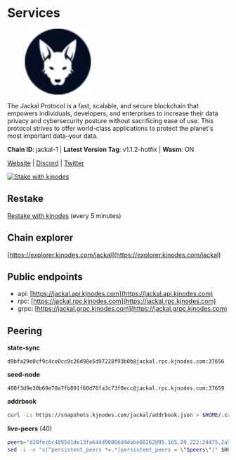 # Services

<figure><img src="https://raw.githubusercontent.com/kj89/cosmos-images/main/logos/jackal.png" width="150" alt=""><figcaption></figcaption></figure>

The Jackal Protocol is a fast, scalable, and secure blockchain that empowers  individuals, developers, and enterprises to increase their data privacy and  cybersecurity posture without sacrificing ease of use. This protocol strives  to offer world-class applications to protect the planet's most important data–your data.

**Chain ID**: jackal-1 | **Latest Version Tag**: v1.1.2-hotfix | **Wasm**: ON

[Website](https://jackalprotocol.com) | [Discord](https://discord.com/invite/5GKym3p6rj) | [Twitter](https://twitter.com/Jackal_Protocol)

[![Stake with kjnodes](https://i.ibb.co/cr44Q8j/button-stake-with-kjnodes.png)](https://restake.app/jackal/jklvaloper1tr3wm3mdkz0tda6t7vavqnn7fe2g4un0f67xmt)

## Restake

[Restake with kjnodes](https://restake.app/jackal/jklvaloper1tr3wm3mdkz0tda6t7vavqnn7fe2g4un0f67xmt) (every 5 minutes)
## Chain explorer
[https://explorer.kjnodes.com/jackal](https://explorer.kjnodes.com/jackal)

## Public endpoints

* api: [https://jackal.api.kjnodes.com](https://jackal.api.kjnodes.com)
* rpc: [https://jackal.rpc.kjnodes.com](https://jackal.rpc.kjnodes.com)
* grpc: [https://jackal.grpc.kjnodes.com](https://jackal.grpc.kjnodes.com)

## Peering

**state-sync**

```text
d9bfa29e0cf9c4ce0cc9c26d98e5d97228f93b0b@jackal.rpc.kjnodes.com:37656
```

**seed-node**

```text
400f3d9e30b69e78a7fb891f60d76fa3c73f0ecc@jackal.rpc.kjnodes.com:37659
```

**addrbook**
```bash
curl -Ls https://snapshots.kjnodes.com/jackal/addrbook.json > $HOME/.canine/config/addrbook.json
```

**live-peers** (40)
```bash
peers="d39fecbc409541de13fa644d90066d4dabe08262@95.165.89.222:24475,2a55d2e6cc5fa2dda8a484ab7d00f77f076d237f@141.95.47.216:26656,68eb09cb9c5a2b136e8c693a48bcb26d9108062f@157.90.2.254:26656,7751d16cfa48da0a5bea6f40e9bcc386b4c76c50@51.89.7.184:26638,11c23c5341d0ac69f9ebb3be9afa7fe0e134ece0@94.79.54.137:28656,039a1c4f438c1ecc2dd901e7316d16fdafadfdab@104.193.254.36:27656,24d557203af1734d8a9e94d1819f0920ee66845c@185.252.235.83:27656,d9bfa29e0cf9c4ce0cc9c26d98e5d97228f93b0b@65.109.88.38:37656,d9abd1dd5bf7c57461f0476c61e28bac879430a2@141.94.109.71:10556,ebc272824924ea1a27ea3183dd0b9ba713494f83@95.214.55.198:26906,ee2ef67b49cbc7b4af7ff0b7321870a5d9ae69a5@65.108.138.80:17556,68b81df146d915f599775a18953bbefbd49d024a@193.70.33.64:17556,2ec46ff04ebfafc19f505feaaf00943c15bb2757@185.16.38.149:26656,46d4495643f2579573a61e181a88de3b8f0acc4f@2.139.23.24:36656,c2842c76779913e05fa4256e3caab852e1782951@202.61.194.254:60756,dd7e72f0a71476e51c0a601a40d6fc02a1ae1a95@65.108.6.45:60856,0faa7f1099de2e02deebe09fcb52863056333265@144.202.72.17:26616,e5a142be860ee9b2f5c71d813e39fceb12cbd218@78.46.78.83:26686,dd3cab79ffae0aed4f519503b66e9403c69eeb14@85.237.193.101:25565,399068f8371dce4ae5d7cd7da2c965e765e68f4b@65.108.238.102:17556,173c43436e2287f3660c344a5fd2386da4a61968@65.109.92.241:11126,9bcaee1ad957fa75f60a6dd9d8870e53220794a9@104.37.187.214:60756,ff94a29e02de8369faf37c76d3c97684bbd51bd6@185.16.38.165:17556,80cc4b90a546a138a480642dd5ce0fcf65ba2d8c@65.108.41.172:29956,159834da1073b793a9f6730841d827802051ed75@198.244.178.213:26656,cda2f5ee8d1feff1a5136e17a17b4a3a374a6f49@65.109.106.172:32656,fc905fe58d36875a833202ce53759d0ae6c11435@141.95.65.26:48656,588e509e3a8c1dc4ba938779bf569cd9f6f0f4be@212.23.222.109:26256,b3f167a06a8691d738de5fff2b3ba65053e0787d@65.21.183.76:26656,dbec14a10d43c25d77ee9987a985652fa4e6344a@131.153.59.6:26656,fc5cfe32547c96e943d9f8e18e9904d2e639e32d@149.202.72.186:26638,a877c11ecef83401dcc96c4499874ebc3f13367b@116.202.36.240:10756,ecb163fca7436befa3a5694a7d558e89d3f04b2c@65.109.29.150:17656,4a0fb6863526b3370b3f0dcba6bc2d548a363974@65.109.52.56:2506,26b6255375a592c3b0664bd474a6975f468c3785@88.99.164.158:11126,2bb49680d595628991383323806db3fa53d15eb5@65.109.85.170:53656,a79da224ad9d4501dbf1d547986ebec55d56b951@135.181.128.114:17556,2b7f02456898efbbb9da462b9b3e80ba12ff2f7c@65.109.116.50:27656,ac6e9b3fc2d18f51aa8d6f98bae9e05acfac97e1@217.131.118.88:26656,7adbbe1a5f867a0befcf1fd94f395dd8257d718f@73.40.151.121:15656"
sed -i -e "s|^persistent_peers *=.*|persistent_peers = \"$peers\"|" $HOME/.canine/config/config.toml
```

